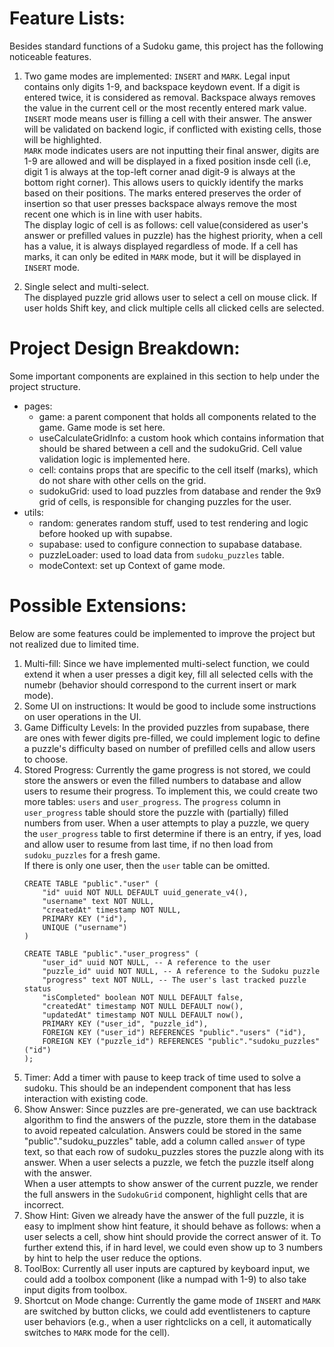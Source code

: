 # Feature Lists:
Besides standard functions of a Sudoku game, this project has the following noticeable features.
1. Two game modes are implemented: `INSERT` and `MARK`. Legal input contains only digits 1-9, and backspace keydown event. If a digit is entered twice, it is considered as removal. Backspace always removes the value in the current cell or the most recently entered mark value.  
`INSERT` mode means user is filling a cell with their answer. The answer will be validated on backend logic, if conflicted with existing cells, those will be highlighted.  
`MARK` mode indicates users are not inputting their final answer, digits are 1-9 are allowed and will be displayed in a fixed position insde cell (i.e, digit 1 is always at the top-left corner anad digit-9 is always at the bottom right corner). This allows users to quickly identify the marks based on their positions.
The marks entered preserves the order of insertion so that user presses backspace always remove the most recent one which is in line with user habits.  
The display logic of cell is as follows: cell value(considered as user's answer or prefilled values in puzzle) has the highest priority, when a cell has a value, it is always displayed regardless of mode. If a cell has marks, it can only be edited in `MARK` mode, but it will be displayed in `INSERT` mode.  

1. Single select and multi-select.  
The displayed puzzle grid allows user to select a cell on mouse click. If user holds Shift key, and click multiple cells all clicked cells are selected.

# Project Design Breakdown:  
Some important components are explained in this section to help under the project structure.
- pages:
  - game: a parent component that holds all components related to the game. Game mode is set here.
  - useCalculateGridInfo: a custom hook which contains information that should be shared between a cell and the sudokuGrid. Cell value validation logic is implemented here.
  - cell: contains props that are specific to the cell itself (marks), which do not share with other cells on the grid.
  - sudokuGrid: used to load puzzles from database and render the 9x9 grid of cells, is responsible for changing puzzles for the user.
- utils:  
  - random: generates random stuff, used to test rendering and logic before hooked up with supabse.  
  - supabase: used to configure connection to supabase database.  
  - puzzleLoader: used to load data from `sudoku_puzzles` table.  
  - modeContext: set up Context of game mode.

  

# Possible Extensions:
Below are some features could be implemented to improve the project but not realized due to limited time.
1. Multi-fill: Since we have implemented multi-select function, we could extend it when a user presses a digit key, fill all selected cells with the numebr (behavior should correspond to the current insert or mark mode).
1. Some UI on instructions: It would be good to include some instructions on user operations in the UI.
1. Game Difficulty Levels: In the provided puzzles from supabase, there are ones with fewer digits pre-filled, we could implement logic to define a puzzle's difficulty based on number of prefilled cells and allow users to choose.
1. Stored Progress: Currently the game progress is not stored, we could store the answers or even the filled numbers to database and allow users to resume their progress. To implement this, we could create two more tables: `users` and `user_progress`. The `progress` column in `user_progress` table should store the puzzle with (partially) filled numbers from user. When a user attempts to play a puzzle, we query the `user_progress` table to first determine if there is an entry, if yes, load and allow user to resume from last time, if no then load from `sudoku_puzzles` for a fresh game.  
If there is only one user, then the `user` table can be omitted.
    ```
    CREATE TABLE "public"."user" (
        "id" uuid NOT NULL DEFAULT uuid_generate_v4(),
        "username" text NOT NULL,
        "createdAt" timestamp NOT NULL,
        PRIMARY KEY ("id"),
        UNIQUE ("username")
    )

    CREATE TABLE "public"."user_progress" (
        "user_id" uuid NOT NULL, -- A reference to the user
        "puzzle_id" uuid NOT NULL, -- A reference to the Sudoku puzzle
        "progress" text NOT NULL, -- The user's last tracked puzzle status
        "isCompleted" boolean NOT NULL DEFAULT false, 
        "createdAt" timestamp NOT NULL DEFAULT now(),
        "updatedAt" timestamp NOT NULL DEFAULT now(),
        PRIMARY KEY ("user_id", "puzzle_id"),
        FOREIGN KEY ("user_id") REFERENCES "public"."users" ("id"),
        FOREIGN KEY ("puzzle_id") REFERENCES "public"."sudoku_puzzles" ("id")
    );
    ```
1. Timer: Add a timer with pause to keep track of time used to solve a sudoku. This should be an independent component that has less interaction with existing code.
1. Show Answer: Since puzzles are pre-generated, we can use backtrack algorithm to find the answers of the puzzle, store them in the database to avoid repeated calculation. Answers could be stored in the same "public"."sudoku_puzzles" table, add a column called `answer` of type text, so that each row of sudoku_puzzles stores the puzzle along with its answer. When a user selects a puzzle, we fetch the puzzle itself along with the answer.   
When a user attempts to show answer of the current puzzle, we render the full answers in the `SudokuGrid` component, highlight cells that are incorrect.  
1. Show Hint: Given we already have the answer of the full puzzle, it is easy to implment show hint feature, it should behave as follows: when a user selects a cell, show hint should provide the correct answer of it. To further extend this, if in hard level, we could even show up to 3 numbers by hint to help the user reduce the options.
1. ToolBox: Currently all user inputs are captured by keyboard input, we could add a toolbox component (like a numpad with 1-9) to also take input digits from toolbox.
1. Shortcut on Mode change: Currently the game mode of `INSERT` and `MARK` are switched by button clicks, we could add eventlisteners to capture user behaviors (e.g., when a user rightclicks on a cell, it automatically switches to `MARK` mode for the cell).